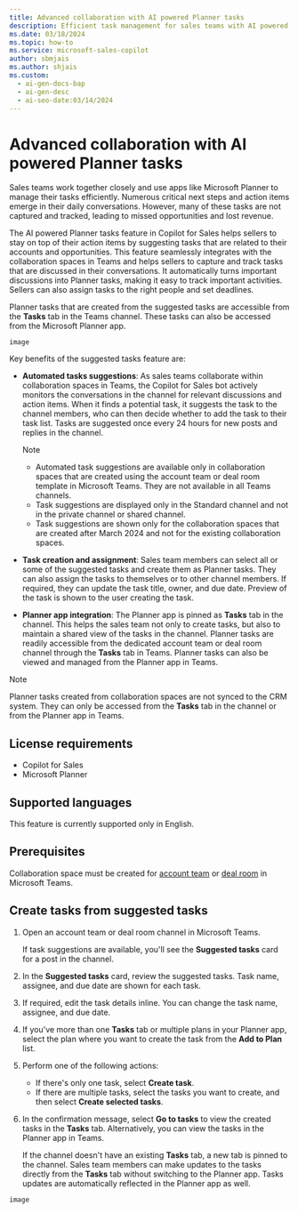 ```yaml
---
title: Advanced collaboration with AI powered Planner tasks
description: Efficient task management for sales teams with AI powered Planner tasks in Copilot for Sales
ms.date: 03/18/2024
ms.topic: how-to
ms.service: microsoft-sales-copilot
author: sbmjais
ms.author: shjais
ms.custom:
  - ai-gen-docs-bap
  - ai-gen-desc
  - ai-seo-date:03/14/2024
---
```


# Advanced collaboration with AI powered Planner tasks

Sales teams work together closely and use apps like Microsoft Planner to manage their tasks efficiently. Numerous critical next steps and action items emerge in their daily conversations. However, many of these tasks are not captured and tracked, leading to missed opportunities and lost revenue.

The AI powered Planner tasks feature in Copilot for Sales helps sellers to stay on top of their action items by suggesting tasks that are related to their accounts and opportunities. This feature seamlessly integrates with the collaboration spaces in Teams and helps sellers to capture and track tasks that are discussed in their conversations. It automatically turns important discussions into Planner tasks, making it easy to track important activities. Sellers can also assign tasks to the right people and set deadlines.

Planner tasks that are created from the suggested tasks are accessible from the **Tasks** tab in the Teams channel. These tasks can also be accessed from the Microsoft Planner app.

`image`

Key benefits of the suggested tasks feature are:

- **Automated tasks suggestions**: As sales teams collaborate within collaboration spaces in Teams, the Copilot for Sales bot actively monitors the conversations in the channel for relevant discussions and action items. When it finds a potential task, it suggests the task to the channel members, who can then decide whether to add the task to their task list. Tasks are suggested once every 24 hours for new posts and replies in the channel.

    > [!NOTE]
    > - Automated task suggestions are available only in collaboration spaces that are created using the account team or deal room template in Microsoft Teams. They are not available in all Teams channels.
    > - Task suggestions are displayed only in the Standard channel and not in the private channel or shared channel.
    > - Task suggestions are shown only for the collaboration spaces that are created after March 2024 and not for the existing collaboration spaces.

- **Task creation and assignment**: Sales team members can select all or some of the suggested tasks and create them as Planner tasks. They can also assign the tasks to themselves or to other channel members. If required, they can update the task title, owner, and due date. Preview of the task is shown to the user creating the task.

- **Planner app integration**: The Planner app is pinned as **Tasks** tab in the channel. This helps the sales team not only to create tasks, but also to maintain a shared view of the tasks in the channel. Planner tasks are readily accessible from the dedicated account team or deal room channel through the **Tasks** tab in Teams. Planner tasks can also be viewed and managed from the Planner app in Teams.

> [!NOTE]
> Planner tasks created from collaboration spaces are not synced to the CRM system. They can only be accessed from the **Tasks** tab in the channel or from the Planner app in Teams.

## License requirements

- Copilot for Sales
- Microsoft Planner

## Supported languages

This feature is currently supported only in English.

## Prerequisites

Collaboration space must be created for [account team](set-up-team-account-team-template.md) or [deal room](set-up-team-deal-room-template.md) in Microsoft Teams.

## Create tasks from suggested tasks

1. Open an account team or deal room channel in Microsoft Teams. 

    If task suggestions are available, you'll see the **Suggested tasks** card for a post in the channel.

2. In the **Suggested tasks** card, review the suggested tasks. Task name, assignee, and due date are shown for each task.

3. If required, edit the task details inline. You can change the task name, assignee, and due date.

4. If you've more than one **Tasks** tab or multiple plans in your Planner app, select the plan where you want to create the task from the **Add to Plan** list.

4. Perform one of the following actions:
    - If there's only one task, select **Create task**. 
    - If there are multiple tasks, select the tasks you want to create, and then select **Create selected tasks**.

4. In the confirmation message, select **Go to tasks** to view the created tasks in the **Tasks** tab. Alternatively, you can view the tasks in the Planner app in Teams.

    If the channel doesn't have an existing **Tasks** tab, a new tab is pinned to the channel. Sales team members can make updates to the tasks directly from the **Tasks** tab without switching to the Planner app. Tasks updates are automatically reflected in the Planner app as well.
     

`image`